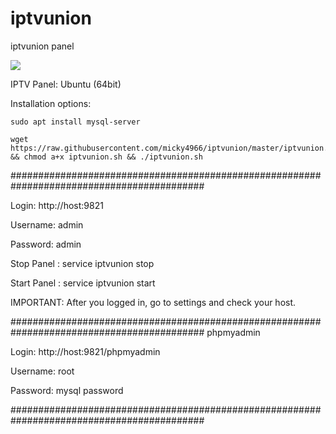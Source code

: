 # iptvunion
iptvunion panel

<img src="https://github.com/micky4966/iptvunion/raw/master/panel.jpg">

IPTV Panel: Ubuntu (64bit)


Installation options:


    sudo apt install mysql-server

    wget https://raw.githubusercontent.com/micky4966/iptvunion/master/iptvunion.sh && chmod a+x iptvunion.sh && ./iptvunion.sh


###########################################################################################

Login: http://host:9821

Username: admin

Password: admin 

Stop  Panel : service iptvunion stop

Start Panel : service iptvunion start 

IMPORTANT: After you logged in, go to settings and check your host. 

###########################################################################################
phpmyadmin

Login: http://host:9821/phpmyadmin

Username: root

Password: mysql password 


###########################################################################################
